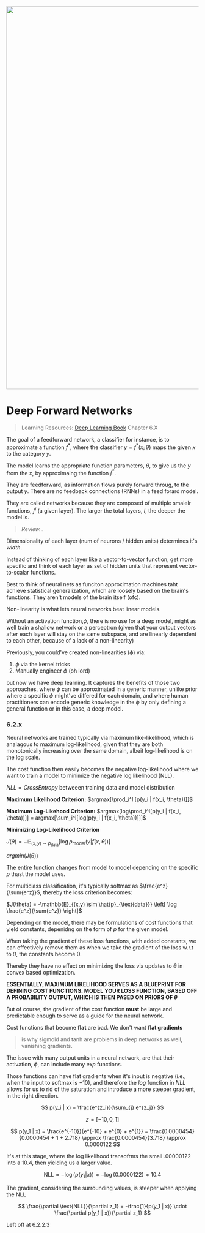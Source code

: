 <img src = https://i.pinimg.com/736x/68/85/82/68858225932ab1636969521afc30b60b.jpg width = 1000>

# Deep Forward Networks

> Learning Resources: [Deep Learning Book](https://www.deeplearningbook.org/) Chapter 6.X

The goal of a feedforward network, a classifier for instance, is to approximate a function $f^*$, where the classifier $y = f^*(x; \theta)$ maps the given $x$ to the category $y$.

The model learns the appropriate function parameters, $\theta$, to give us the $y$ from the $x$, by approximaing the function $f^*$.

They are feedforward, as information flows purely forward throug, to the putput $y$. There are no feedback connections (RNNs) in a feed forard model.

They are called networks because they are composed of multiple smalelr functions, $f^i$ (a given layer). The larger the total layers, $I$, the deeper the model is.

> *Review...*

Dimensionality of each layer (num of neurons / hidden units) determines it's *width*. 

Instead of thinking of each layer like a vector-to-vector function, get more specific and think of each layer as set of hidden units that represent vector-to-scalar functions.

Best to think of neural nets as funciton approximation machines taht achieve statistical generalization, which are loosely based on the brain's functions. They aren't models of the brain itself (ofc).

Non-linearity is what lets neural networks beat linear models. 

Without an activation function,$\phi$, there is no use for a deep model, might as well train a shallow network or a perceptron (given that your output vectors after each layer will stay on the same subspace, and are linearly dependent to each other, because of a lack of a non-linearity)

Previously, you could've created non-linearities ($\phi$) via:

1. $\phi$ via the kernel tricks
2. Manually engineer $\phi$ (oh lord)

but now we have deep learning. It captures the benefits of those two approaches, where $\phi$ can be approximated in a generic manner, unlike prior where a specific $\phi$ might've differed for each domain, and where human practitioners can encode generic knowledge in the $\phi$ by only defining a general function or in this case, a deep model.

### 6.2.x

Neural networks are trained typically via maximum like-likelihood, which is analagous to maximum log-likelihood, given that they are both monotonically increasing over the same domain, albeit log-likelihood is on the log scale.

The cost function then easily becomes the negative log-likelihood where we want to train a model to minimize the negative log likelihood (NLL).

$NLL  = Cross Entropy$ betweeen training data and model distribution

**Maximum Likelihood Criterion:** $argmax[\prod_i^I [p(y_i | f(x_i, \theta))]]$

**Maximum Log-Likehood Criterion:** $argmax[log\prod_i^I[p(y_i | f(x_i, \theta))]] = argmax[\sum_i^I[log(p(y_i | f(x_i, \theta))]]]$

**Minimizing Log-Likelihood Criterion**

$J(\theta) = -\mathbb{E}_{(x,y) \sim \hat{p}_{\text{data}}} \left[ \log p_{\text{model}}(y | f(x, \theta)) \right]$

$argmin(J(\theta))$

The entire function changes from model to model depending on the specific $p$ thast the model uses.

For multiclass classification, it's typically softmax as $\frac{e^z}{\sum{e^z}}$, thereby the loss criterion becomes:

$J(\theta) = -\mathbb{E}_{(x,y) \sim \hat{p}_{\text{data}}} \left[ \log \frac{e^z}{\sum{e^z}} \right]$

Depending on the model, there may be formulations of cost functions that yield constants, depenidng on the form of $p$ for the given model.

When taking the gradient of these loss functions, with added constants, we can effectively remove them as when we take the gradient of the loss w.r.t to $\theta$, the constants become $0$. 

Thereby they have no effect on minimizing the loss via updates to $\theta$ in convex based optimization.

**ESSENTIALLY, MAXIMUM LIKELIHOOD SERVES AS A BLUEPRINT FOR DEFINING COST FUNCTIONS. MODEL YOUR LOSS FUNCTION, BASED OFF A PROBABILITY OUTPUT, WHICH IS THEN PASED ON PRIORS OF $\theta$**

But of course, the gradient of the cost function **must** be large and predictable enough to serve as a guide for the neural network. 

Cost functions that become **flat** are bad. We don't want **flat gradients** 

> is why sigmoid and tanh are problems in deep networks as well, vanishing gradients.

The issue with many output units in a neural network, are that their activation, $\phi$, can include many $exp$ functions.

Those functions can have flat gradients when it's input is negative (i.e., when the input to softmax is $-10$), and therefore the $log$ function in $NLL$ allows for us to rid of the saturation and introduce a more steeper gradient, in the right direction.

   $$ p(y_i | x) = \frac{e^{z_i}}{\sum_{j} e^{z_j}} $$

   $$ z = [-10, 0, 1] $$

   $$ p(y_1 | x) = \frac{e^{-10}}{e^{-10} + e^{0} + e^{1}} = \frac{0.0000454}{0.0000454 + 1 + 2.718} \approx \frac{0.0000454}{3.718} \approx 0.0000122 $$

It's at this stage, where the log likelihood transofrms the small $.00000122$ into a $10.4$, then yielding us a larger value. 

   $$ \text{NLL} = -\log(p(y_1 | x)) \approx -\log(0.0000122) \approx 10.4 $$

The gradient, considering the surrounding values, is steeper when applying the $\text{NLL}$

   $$ \frac{\partial \text{NLL}}{\partial z_1} = -\frac{1}{p(y_1 | x)} \cdot \frac{\partial p(y_1 | x)}{\partial z_1} $$

Left off at 6.2.2.3